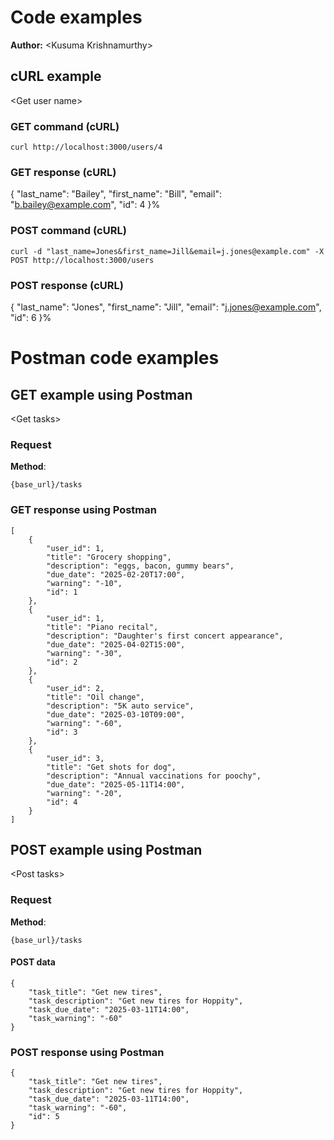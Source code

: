 # Code examples

**Author:** \<Kusuma Krishnamurthy\>

## cURL example

\<Get user name\>

### GET command (cURL)

```shell
curl http://localhost:3000/users/4
```

### GET response (cURL)

{
  "last_name": "Bailey",
  "first_name": "Bill",
  "email": "b.bailey@example.com",
  "id": 4
}%  

### POST command (cURL)

```shell
curl -d "last_name=Jones&first_name=Jill&email=j.jones@example.com" -X POST http://localhost:3000/users
```

### POST response (cURL)

{
  "last_name": "Jones",
  "first_name": "Jill",
  "email": "j.jones@example.com",
  "id": 6
}%  

# Postman code examples

## GET example using Postman
\<Get tasks\>

### Request

**Method**:

```shell
{base_url}/tasks
```

### GET response using Postman

```shell
[
    {
        "user_id": 1,
        "title": "Grocery shopping",
        "description": "eggs, bacon, gummy bears",
        "due_date": "2025-02-20T17:00",
        "warning": "-10",
        "id": 1
    },
    {
        "user_id": 1,
        "title": "Piano recital",
        "description": "Daughter's first concert appearance",
        "due_date": "2025-04-02T15:00",
        "warning": "-30",
        "id": 2
    },
    {
        "user_id": 2,
        "title": "Oil change",
        "description": "5K auto service",
        "due_date": "2025-03-10T09:00",
        "warning": "-60",
        "id": 3
    },
    {
        "user_id": 3,
        "title": "Get shots for dog",
        "description": "Annual vaccinations for poochy",
        "due_date": "2025-05-11T14:00",
        "warning": "-20",
        "id": 4
    }
]
```
## POST example using Postman
\<Post tasks\>

### Request

**Method**:

```shell
{base_url}/tasks
```
#### POST data
```shell
{
    "task_title": "Get new tires",
    "task_description": "Get new tires for Hoppity",
    "task_due_date": "2025-03-11T14:00",
    "task_warning": "-60"
}
```

### POST response using Postman

```shell
{
    "task_title": "Get new tires",
    "task_description": "Get new tires for Hoppity",
    "task_due_date": "2025-03-11T14:00",
    "task_warning": "-60",
    "id": 5
}
```

